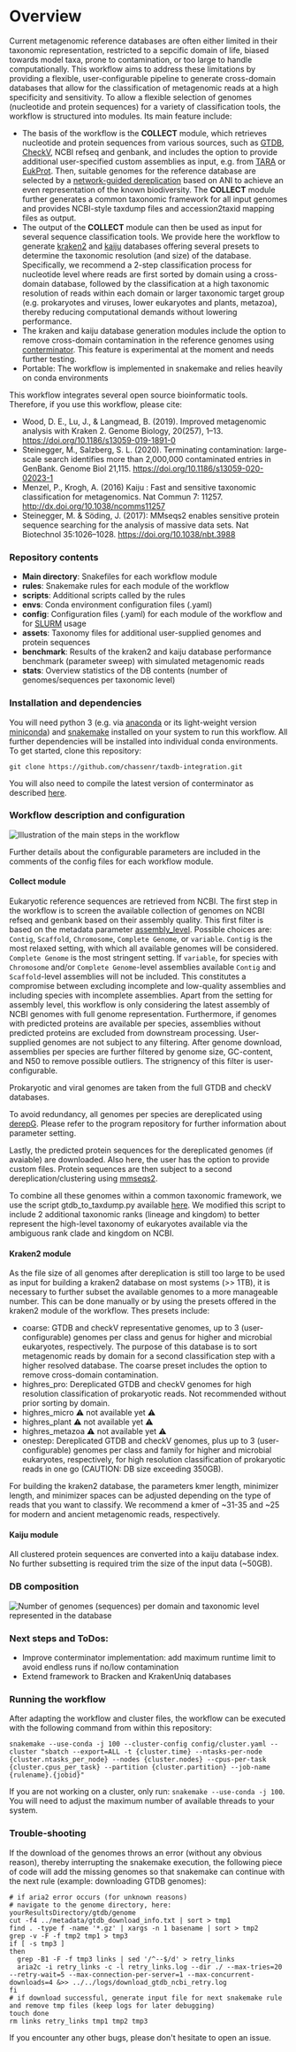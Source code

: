 # Overview
Current metagenomic reference databases are often either limited in their taxonomic representation, restricted to a sepcific domain of life, biased towards model taxa, prone to contamination, or too large to handle computationally. This workflow aims to address these limitations by providing a flexible, user-configurable pipeline to generate cross-domain databases that allow for the classification of metagenomic reads at a high specificity and sensitivity. 
To allow a flexible selection of genomes (nucleotide and protein sequences) for a variety of classification tools, the workflow is structured into modules.
Its main feature include:
* The basis of the workflow is the **COLLECT** module, which retrieves nucleotide and protein sequences from various sources, such as [GTDB](https://gtdb.ecogenomic.org/), [CheckV](https://bitbucket.org/berkeleylab/checkv/src/master/), NCBI refseq and genbank, and includes the option to provide additional user-specified custom assemblies as input, e.g. from [TARA](https://www.genoscope.cns.fr/tara/) or [EukProt](https://figshare.com/articles/dataset/EukProt_a_database_of_genome-scale_predicted_proteins_across_the_diversity_of_eukaryotic_life/12417881/2). Then, suitable genomes for the reference database are selected by a [network-guided dereplication](https://github.com/genomewalker/derep-genomes) based on ANI to achieve an even representation of the known biodiversity. The **COLLECT** module further generates a common taxonomic framework for all input genomes and provides NCBI-style taxdump files and accession2taxid mapping files as output.
* The output of the **COLLECT** module can then be used as input for several sequence classification tools. We provide here the workflow to generate [kraken2](https://github.com/DerrickWood/kraken2) and [kaiju](https://github.com/bioinformatics-centre/kaiju) databases offering several presets to determine the taxonomic resolution (and size) of the database. Specifically, we recommend a 2-step classification process for nucleotide level where reads are first sorted by domain using a cross-domain database, followed by the classification at a high taxonomic resolution of reads within each domain or larger taxonomic target group (e.g. prokaryotes and viruses, lower eukaryotes and plants, metazoa), thereby reducing computational demands without lowering performance.
* The kraken and kaiju database generation modules include the option to remove cross-domain contamination in the reference genomes using [conterminator](https://github.com/martin-steinegger/conterminator). This feature is experimental at the moment and needs further testing.
* Portable: The workflow is implemented in snakemake and relies heavily on conda environments


This workflow integrates several open source bioinformatic tools. Therefore, if you use this workflow, please cite:

* Wood, D. E., Lu, J., & Langmead, B. (2019). Improved metagenomic analysis with Kraken 2. Genome Biology, 20(257), 1–13. https://doi.org/10.1186/s13059-019-1891-0
* Steinegger, M., Salzberg, S. L. (2020). Terminating contamination: large-scale search identifies more than 2,000,000 contaminated entries in GenBank. Genome Biol 21,115. https://doi.org/10.1186/s13059-020-02023-1
* Menzel, P., Krogh, A. (2016) Kaiju : Fast and sensitive taxonomic classification for metagenomics. Nat Commun 7: 11257. http://dx.doi.org/10.1038/ncomms11257
* Steinegger, M. & Söding, J. (2017): MMseqs2 enables sensitive protein sequence searching for the analysis of massive data sets. Nat Biotechnol 35:1026–1028. https://doi.org/10.1038/nbt.3988


### Repository contents

* **Main directory**: Snakefiles for each workflow module
* **rules**: Snakemake rules for each module of the workflow
* **scripts**: Additional scripts called by the rules
* **envs**: Conda environment configuration files (.yaml) 
* **config**: Configuration files (.yaml) for each module of the workflow and for [SLURM](https://slurm.schedmd.com/overview.html) usage
* **assets**: Taxonomy files for additional user-supplied genomes and protein sequences
* **benchmark**: Results of the kraken2 and kaiju database performance benchmark (parameter sweep) with simulated metagenomic reads
* **stats**: Overview statistics of the DB contents (number of genomes/sequences per taxonomic level)


### Installation and dependencies

You will need python 3 (e.g. via [anaconda](https://docs.anaconda.com/anaconda/install/linux/) or its light-weight version [miniconda](https://docs.conda.io/en/latest/miniconda.html)) and [snakemake](https://snakemake.readthedocs.io/en/stable/) installed on your system to run this workflow. All further dependencies will be installed into individual conda environments. To get started, clone this repository:
```
git clone https://github.com/chassenr/taxdb-integration.git
```

You will also need to compile the latest version of conterminator as described [here](https://github.com/martin-steinegger/conterminator#optional-install-by-compilation). 


### Workflow description and configuration

![Illustration of the main steps in the workflow](https://github.com/chassenr/taxdb-integration/blob/master/images/taxdb_workflow.jpg)

Further details about the configurable parameters are included in the comments of the config files for each workflow module.

#### Collect module

Eukaryotic reference sequences are retrieved from NCBI. The first step in the workflow is to screen the available collection of genomes on NCBI refseq and genbank based on their assembly quality. This first filter is based on the metadata parameter [assembly_level](https://www.ncbi.nlm.nih.gov/assembly/help/). Possible choices are: ```Contig```, ```Scaffold```, ```Chromosome```, ```Complete Genome```, or ```variable```. ```Contig``` is the most relaxed setting, with which all available genomes will be considered. ```Complete Genome``` is the most stringent setting. If ```variable```, for species with ```Chromosome``` and/or ```Complete Genome```-level assemblies available ```Contig``` and ```Scaffold```-level assemblies will not be included. This constitutes a compromise between excluding incomplete and low-quality assemblies and including species with incomplete assemblies. Apart from the setting for assembly level, this workflow is only considering the latest assembly of NCBI genomes with full genome representation. Furthermore, if genomes with predicted proteins are available per species, assemblies without predicted proteins are excluded from downstream processing. User-supplied genomes are not subject to any filtering. After genome download, assemblies per species are further filtered by genome size, GC-content, and N50 to remove possible outliers. The strignency of this filter is user-configurable.

Prokaryotic and viral genomes are taken from the full GTDB and checkV databases.

To avoid redundancy, all genomes per species are dereplicated using [derepG](https://github.com/genomewalker/derep-genomes). Please refer to the program repository for further information about parameter setting.

Lastly, the predicted protein sequences for the dereplicated genomes (if avaiable) are downloaded. Also here, the user has the option to provide custom files. Protein sequences are then subject to a second dereplication/clustering using [mmseqs2](https://github.com/soedinglab/MMseqs2).

To combine all these genomes within a common taxonomic framework, we use the script gtdb_to_taxdump.py available [here](https://github.com/nick-youngblut/gtdb_to_taxdump).
We modified this script to include 2 additional taxonomic ranks (lineage and kingdom) to better represent the high-level taxonomy of eukaryotes available via the ambiguous rank clade and kingdom on NCBI. 


#### Kraken2 module

As the file size of all genomes after dereplication is still too large to be used as input for building a kraken2 database on most systems (>> 1TB), it is necessary to further subset the available genomes to a more manageable number. This can be done manually or by using the presets offered in the kraken2 module of the workflow. Thes presets include:
* coarse: GTDB and checkV representative genomes, up to 3 (user-configurable) genomes per class and genus for higher and microbial eukaryotes, respectively. The purpose of this database is to sort metagenomic reads by domain for a second classification step with a higher resolved database. The coarse preset includes the option to remove cross-domain contamination.
* highres_pro: Dereplicated GTDB and checkV genomes for high resolution classification of prokaryotic reads. Not recommended without prior sorting by domain.
* highres_micro :warning: not available yet :warning:
* highres_plant :warning: not available yet :warning:
* highres_metazoa :warning: not available yet :warning:
* onestep: Dereplicated GTDB and checkV genomes, plus up to 3 (user-configurable) genomes per class and family for higher and microbial eukaryotes, respectively, for high resolution classification of prokaryotic reads in one go (CAUTION: DB size exceeding 350GB).

For building the kraken2 database, the parameters kmer length, minimizer length, and minimizer spaces can be adjusted depending on the type of reads that you want to classify. We recommend a kmer of ~31-35 and ~25 for modern and ancient metagenomic reads, respectively.


#### Kaiju module

All clustered protein sequences are converted into a kaiju database index. No further subsetting is required trim the size of the input data (~50GB).


### DB composition

![Number of genomes (sequences) per domain and taxonomic level represented in the database](https://github.com/chassenr/taxdb-integration/blob/master/images/db_stats.jpg)


### Next steps and ToDos:
* Improve conterminator implementation: add maximum runtime limit to avoid endless runs if no/low contamination
* Extend framework to Bracken and KrakenUniq databases


### Running the workflow
After adapting the workflow and cluster files, the workflow can be executed with the following command from within this repository:
```
snakemake --use-conda -j 100 --cluster-config config/cluster.yaml --cluster "sbatch --export=ALL -t {cluster.time} --ntasks-per-node {cluster.ntasks_per_node} --nodes {cluster.nodes} --cpus-per-task {cluster.cpus_per_task} --partition {cluster.partition} --job-name {rulename}.{jobid}"
```
If you are not working on a cluster, only run: ```snakemake --use-conda -j 100```. You will need to adjust the maximum number of available threads to your system.

### Trouble-shooting
If the download of the genomes throws an error (without any obvious reason), thereby interrupting the snakemake execution, the following piece of code will add the missing genomes so that snakemake can continue with the next rule (example: downloading GTDB genomes):
```
# if aria2 error occurs (for unknown reasons)
# navigate to the genome directory, here: yourResultsDirectory/gtdb/genome
cut -f4 ../metadata/gtdb_download_info.txt | sort > tmp1
find . -type f -name '*.gz' | xargs -n 1 basename | sort > tmp2
grep -v -F -f tmp2 tmp1 > tmp3
if [ -s tmp3 ]
then
  grep -B1 -F -f tmp3 links | sed '/^--$/d' > retry_links
  aria2c -i retry_links -c -l retry_links.log --dir ./ --max-tries=20 --retry-wait=5 --max-connection-per-server=1 --max-concurrent-downloads=4 &>> ../../logs/download_gtdb_ncbi_retry.log
fi
# if download successful, generate input file for next snakemake rule and remove tmp files (keep logs for later debugging)
touch done
rm links retry_links tmp1 tmp2 tmp3
```

If you encounter any other bugs, please don't hesitate to open an issue.

